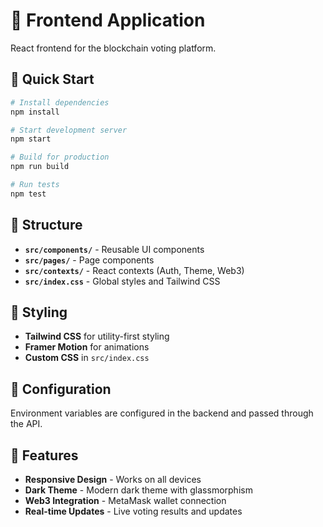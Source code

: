 # 📱 Frontend Application

React frontend for the blockchain voting platform.

## 🚀 Quick Start

```bash
# Install dependencies
npm install

# Start development server
npm start

# Build for production
npm run build

# Run tests
npm test
```

## 📁 Structure

- **`src/components/`** - Reusable UI components
- **`src/pages/`** - Page components
- **`src/contexts/`** - React contexts (Auth, Theme, Web3)
- **`src/index.css`** - Global styles and Tailwind CSS

## 🎨 Styling

- **Tailwind CSS** for utility-first styling
- **Framer Motion** for animations
- **Custom CSS** in `src/index.css`

## 🔧 Configuration

Environment variables are configured in the backend and passed through the API.

## 📱 Features

- **Responsive Design** - Works on all devices
- **Dark Theme** - Modern dark theme with glassmorphism
- **Web3 Integration** - MetaMask wallet connection
- **Real-time Updates** - Live voting results and updates
